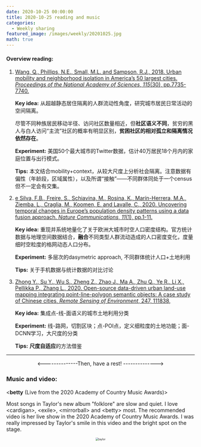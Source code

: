 ```yaml
---
date: 2020-10-25 00:00:00
title: 2020-10-25 reading and music
categories:
  - Weekly sharing
featured_image: /images/weekly/20201025.jpg
math: true
---
```


#### Overview reading:

1. <a href="https://www.pnas.org/content/115/30/7735.full">Wang, Q., Phillips, N.E., Small, M.L. and Sampson, R.J., 2018. Urban mobility and neighborhood isolation in America’s 50 largest cities. *Proceedings of the National Academy of Sciences*, *115*(30), pp.7735-7740.</a>

   **Key idea:** 从超越静态居住隔离的人群流动性角度，研究城市居民日常活动的空间隔离。

   尽管不同种族居民移动半径、访问社区数量相近，但**社区语义不同**，贫穷的黑人与白人访问“主流”社区的概率有明显区别，**贫困社区的相对孤立和隔离情况依然存在**。

   **Experiment:** 美国50个最大城市的Twitter数据，估计40万居民18个月内的家庭位置与出行模式。

   **Tips:** 本文结合mobility+context，从较大尺度上分析社会隔离。注意数据有偏性（年龄段，区域属性），以及所谓“接触”——不同群体同处于一个census但不一定会有交集。

2. <a href="https://www.nature.com/articles/s41467-020-18344-5">e Silva, F.B., Freire, S., Schiavina, M., Rosina, K., Marín-Herrera, M.A., Ziemba, L., Craglia, M., Koomen, E. and Lavalle, C., 2020. Uncovering temporal changes in Europe’s population density patterns using a data fusion approach. *Nature Communications*, *11*(1), pp.1-11.</a>

   **Key idea:** 重现并系统地量化了关于欧洲大城市时空人口密度结构。官方统计数据与地理空间数据结合，**融合**不同类型人群流动造成的人口密度变化，度量细时空粒度的格网动态人口分布。

   **Experiment:** 多层次的dasymetric approach, 不同群体统计人口+土地利用

   **Tips:** 关于手机数据与统计数据的对比讨论

3. <a href="https://www.sciencedirect.com/science/article/pii/S003442572030208X">Zhong Y., Su Y., Wu S., Zheng Z., Zhao J., Ma A., Zhu Q., Ye R., Li X., Pellikka P., Zhang L., 2020. Open-source data-driven urban land-use mapping integrating point-line-polygon semantic objects: A case study of Chinese cities, *Remote Sensing of Environment*,
   247, 111838,</a>

   **Key idea:** 集成点-线-面语义的城市土地利用分类

   **Experiment:** 线-路网，切割区块；点-POI点，定义细粒度的土地功能；面-DCNN学习，大尺度的分类
   
   **Tips:** **尺度自适应**的方法借鉴



------

<p align="center"><--------------Then, have a rest! --------------></p>

### Music and video:

\<**betty** (Live from the 2020 Academy of Country Music Awards)>

Most songs in Taylor's new album "folklore" are slow and quiet. I love \<cardigan>, \<exile>, \<mirrorball> and \<betty> most. The recommended video is her live show in the 2020 Academy of Country Music Awards. I was really impressed by Taylor's smile in this video and the bright spot on the stage. 

<p align="center"><img src= "{{site.baseurl}}\images\weekly\taylor-betty.jpg" alt="taylor" style="zoom:50%;"/></p>